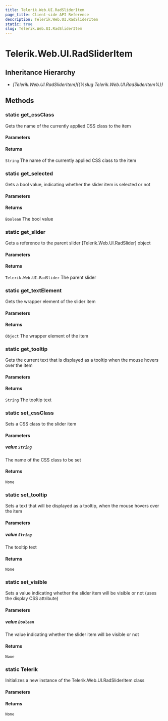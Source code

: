```yaml
---
title: Telerik.Web.UI.RadSliderItem
page_title: Client-side API Reference
description: Telerik.Web.UI.RadSliderItem
static: true
slug: Telerik.Web.UI.RadSliderItem
---
```


# Telerik.Web.UI.RadSliderItem  

## Inheritance Hierarchy

* *[Telerik.Web.UI.RadSliderItem]({%slug Telerik.Web.UI.RadSliderItem%})*


## Methods

### static get_cssClass

Gets the name of the currently applied CSS class to the item

#### Parameters

#### Returns

`String` The name of the currently applied CSS class to the item

### static get_selected

Gets a bool value, indicating whether the slider item is selected or not

#### Parameters

#### Returns

`Boolean` The bool value

### static get_slider

Gets a reference to the parent slider [Telerik.Web.UI.RadSlider] object

#### Parameters

#### Returns

`Telerik.Web.UI.RadSlider` The parent slider

### static get_textElement

Gets the wrapper element of the slider item

#### Parameters

#### Returns

`Object` The wrapper element of the item

### static get_tooltip

Gets the current text that is displayed as a tooltip when the mouse hovers over the item

#### Parameters

#### Returns

`String` The tooltip text

### static set_cssClass

Sets a CSS class to the slider item

#### Parameters

##### value `String`

The name of the CSS class to be set

#### Returns

`None` 

### static set_tooltip

Sets a text that will be displayed as a tooltip, when the mouse hovers over the item

#### Parameters

##### value `String`

The tooltip text

#### Returns

`None` 

### static set_visible

Sets a value indicating whether the slider item will be visible or not (uses the display CSS attribute)

#### Parameters

##### value `Boolean`

The value indicating whether the slider item will be visible or not

#### Returns

`None` 


### static Telerik

Initializes a new instance of the Telerik.Web.UI.RadSliderItem class

#### Parameters

#### Returns

`None` 


